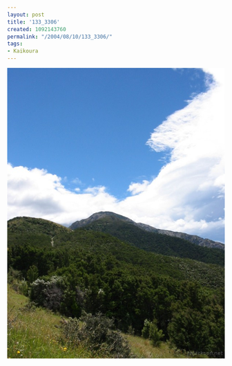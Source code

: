 ```yaml
---
layout: post
title: '133_3306'
created: 1092143760
permalink: "/2004/08/10/133_3306/"
tags:
- Kaikoura
---
```


<img src="/image/images/133_3306-1163.jpg"/>

